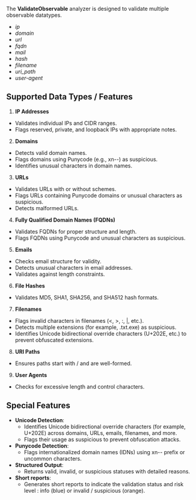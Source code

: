 The **ValidateObservable** analyzer is designed to validate multiple observable datatypes. 

* _ip_
* _domain_
* _url_
* _fqdn_
* _mail_
* _hash_
* _filename_
* _uri_path_
* _user-agent_

## Supported Data Types / Features
1. **IP Addresses**

- Validates individual IPs and CIDR ranges.
- Flags reserved, private, and loopback IPs with appropriate notes.

2. **Domains**

- Detects valid domain names.
- Flags domains using Punycode (e.g., xn--) as suspicious.
- Identifies unusual characters in domain names.

3. **URLs**

- Validates URLs with or without schemes.
- Flags URLs containing Punycode domains or unusual characters as suspicious.
- Detects malformed URLs.

4. **Fully Qualified Domain Names (FQDNs)**

- Validates FQDNs for proper structure and length.
- Flags FQDNs using Punycode and unusual characters as suspicious.

5. **Emails**

- Checks email structure for validity.
- Detects unusual characters in email addresses.
- Validates against length constraints.

6. **File Hashes**

- Validates MD5, SHA1, SHA256, and SHA512 hash formats.

7. **Filenames**

- Flags invalid characters in filenames (<, >, :, |, etc.).
- Detects multiple extensions (for example, .txt.exe) as suspicious.
- Identifies Unicode bidirectional override characters (U+202E, etc.) to prevent obfuscated extensions.

8. **URI Paths**

- Ensures paths start with / and are well-formed.

9. **User Agents**

- Checks for excessive length and control characters.

## Special Features

- **Unicode Detection**:
    - Identifies Unicode bidirectional override characters (for example, U+202E) across domains, URLs, emails, filenames, and more.
    - Flags their usage as suspicious to prevent obfuscation attacks.
- **Punycode Detection**:
    - Flags internationalized domain names (IDNs) using xn-- prefix or uncommon characters.
- **Structured Output**:
    - Returns valid, invalid, or suspicious statuses with detailed reasons.
- **Short reports**:
    - Generates short reports to indicate the validation status and risk level : info (blue) or invalid / suspicious (orange).